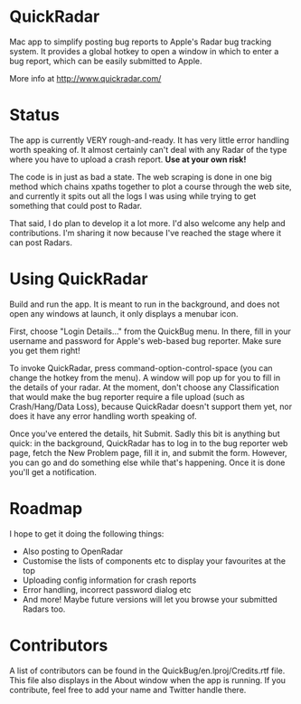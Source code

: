 QuickRadar
==========

Mac app to simplify posting bug reports to Apple's Radar bug tracking system. It provides a global hotkey to open a window in which to enter a bug report, which can be easily submitted to Apple.

More info at http://www.quickradar.com/

Status
======

The app is currently VERY rough-and-ready. It has very little error handling worth speaking of. It almost certainly can't deal with any Radar of the type where you have to upload a crash report. **Use at your own risk!**

The code is in just as bad a state. The web scraping is done in one big method which chains xpaths together to plot a course through the web site, and currently it spits out all the logs I was using while trying to get something that could post to Radar.

That said, I do plan to develop it a lot more. I'd also welcome any help and contributions. I'm sharing it now because I've reached the stage where it can post Radars.

Using QuickRadar
================

Build and run the app. It is meant to run in the background, and does not open any windows at launch, it only displays a menubar icon.

First, choose "Login Details…" from the QuickBug menu. In there, fill in your username and password for Apple's web-based bug reporter. Make sure you get them right!

To invoke QuickRadar, press command-option-control-space (you can change the hotkey from the menu). A window will pop up for you to fill in the details of your radar. At the moment, don't choose any Classification that would make the bug reporter require a file upload (such as Crash/Hang/Data Loss), because QuickRadar doesn't support them yet, nor does it have any error handling worth speaking of.

Once you've entered the details, hit Submit. Sadly this bit is anything but quick: in the background, QuickRadar has to log in to the bug reporter web page, fetch the New Problem page, fill it in, and submit the form. However, you can go and do something else while that's happening. Once it is done you'll get a notification.

Roadmap
=======

I hope to get it doing the following things:

* Also posting to OpenRadar
* Customise the lists of components etc to display your favourites at the top
* Uploading config information for crash reports
* Error handling, incorrect password dialog etc
* And more! Maybe future versions will let you browse your submitted Radars too.

Contributors
============

A list of contributors can be found in the QuickBug/en.lproj/Credits.rtf file. This file also displays in the About window when the app is running. If you contribute, feel free to add your name and Twitter handle there.